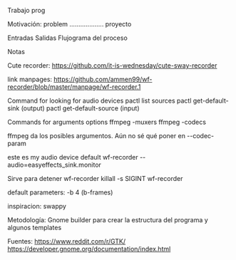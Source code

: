 Trabajo prog



Motivación: problem
................... proyecto

Entradas
Salidas
Flujograma del proceso

Notas 

Cute recorder: https://github.com/it-is-wednesday/cute-sway-recorder

link manpages: https://github.com/ammen99/wf-recorder/blob/master/manpage/wf-recorder.1

Command for looking for audio devices
pactl list sources
pactl get-default-sink (output)
pactl get-default-source (input)

Commands for arguments options
ffmpeg -muxers
ffmpeg -codecs

ffmpeg da los posibles argumentos. Aún no sé qué poner en --codec-param

este es my audio device default
wf-recorder --audio=easyeffects_sink.monitor

Sirve para detener wf-recorder
killall -s SIGINT wf-recorder


default parameters:
-b 4 (b-frames)

inspiracion:
swappy


Metodología:
Gnome builder para crear la estructura del programa y algunos templates 

Fuentes:
https://www.reddit.com/r/GTK/
https://developer.gnome.org/documentation/index.html

